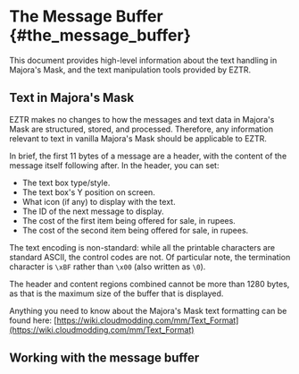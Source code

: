 # The Message Buffer {#the_message_buffer}

This document provides high-level information about the text handling in Majora's Mask, and the text manipulation tools provided by EZTR.

## Text in Majora's Mask

EZTR makes no changes to how the messages and text data in Majora's Mask are structured, stored, and processed. Therefore, any information relevant
to text in vanilla Majora's Mask should be applicable to EZTR.

In brief, the first 11 bytes of a message are a header, with the content of the message itself following after. In the header, you can set:

* The text box type/style.
* The text box's Y position on screen.
* What icon (if any) to display with the text.
* The ID of the next message to display.
* The cost of the first item being offered for sale, in rupees.
* The cost of the second item being offered for sale, in rupees.

The text encoding is non-standard: while all the printable characters are standard ASCII, the control codes are not. Of particular note, the termination character is `\xBF` rather than `\x00` (also written as `\0`).

The header and content regions combined cannot be more than 1280 bytes, as that is the maximum size of the buffer that is displayed.

Anything you need to know about the Majora's Mask text formatting can be found here: [https://wiki.cloudmodding.com/mm/Text_Format](https://wiki.cloudmodding.com/mm/Text_Format)

## Working with the message buffer
